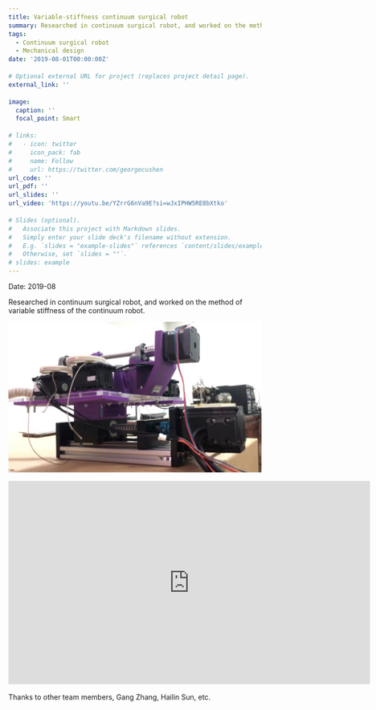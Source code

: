```yaml
---
title: Variable-stiffness continuum surgical robot
summary: Researched in continuum surgical robot, and worked on the method of variable stiffness of the continuum robot.
tags:
  - Continuum surgical robot
  - Mechanical design
date: '2019-08-01T00:00:00Z'

# Optional external URL for project (replaces project detail page).
external_link: ''

image:
  caption: ''
  focal_point: Smart

# links:
#   - icon: twitter
#     icon_pack: fab
#     name: Follow
#     url: https://twitter.com/georgecushen
url_code: ''
url_pdf: ''
url_slides: ''
url_video: 'https://youtu.be/YZrrG6nVa9E?si=wJxIPHW5RE8bXtko'

# Slides (optional).
#   Associate this project with Markdown slides.
#   Simply enter your slide deck's filename without extension.
#   E.g. `slides = "example-slides"` references `content/slides/example-slides.md`.
#   Otherwise, set `slides = ""`.
# slides: example
---
```

Date: 2019-08

Researched in continuum surgical robot, and worked on the method of variable stiffness of the continuum robot.

![view](./view.jpg)

<iframe width="720" height="405" src="https://www.youtube.com/embed/YZrrG6nVa9E?si=pm1ZPbCWzOcOtESv" title="YouTube video player" frameborder="0" allow="accelerometer; autoplay; clipboard-write; encrypted-media; gyroscope; picture-in-picture; web-share" allowfullscreen></iframe>

Thanks to other team members, Gang Zhang, Hailin Sun, etc.

